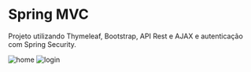 # Spring MVC
Projeto utilizando Thymeleaf, Bootstrap, API Rest e AJAX e autenticação com Spring Security.

![home](https://user-images.githubusercontent.com/69656085/176188185-bb1e221b-8fa6-471b-9fcd-80579eff1ae8.png) ![login](https://user-images.githubusercontent.com/69656085/176188192-22ea4de6-f67c-4e97-94dd-2eabdaa4a20e.png)
